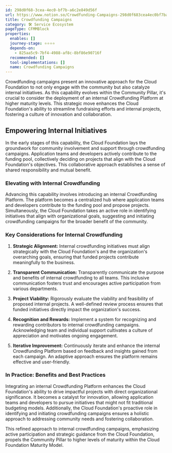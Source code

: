 ```yaml
---
id: 298d0f68-3cea-4ec0-bf7b-a6c2e849d56f
url: https://www.notion.so/Crowdfunding-Campaigns-298d0f683cea4ec0bf7ba6c2e849d56f
title: Crowdfunding Campaigns
category: 🛠 Service Ecosystem
pageType: CFMMBlock
properties:
  enables: []
  journey-stage: ⭐️⭐️⭐️⭐️
  depends-on:
    - 825aa5c9-7bf4-4988-af8c-8bf86e90716f
  recommended: []
  tool-implementations: []
  name: Crowdfunding Campaigns
---
```


Crowdfunding campaigns present an innovative approach for the Cloud Foundation to not only engage with the community but also catalyze internal initiatives. As this capability evolves within the Community Pillar, it's crucial to consider the deployment of an internal Crowdfunding Platform at higher maturity levels. This strategic move enhances the Cloud Foundation's ability to streamline fundraising efforts and internal projects, fostering a culture of innovation and collaboration.

## **Empowering Internal Initiatives**

In the early stages of this capability, the Cloud Foundation lays the groundwork for community involvement and support through crowdfunding campaigns. Application teams and developers actively contribute to the funding pool, collectively deciding on projects that align with the Cloud Foundation's objectives. This collaborative approach establishes a sense of shared responsibility and mutual benefit.

### **Elevating with Internal Crowdfunding**

Advancing this capability involves introducing an internal Crowdfunding Platform. The platform becomes a centralized hub where application teams and developers contribute to the funding pool and propose projects. Simultaneously, the Cloud Foundation takes an active role in identifying initiatives that align with organizational goals, suggesting and initiating crowdfunding campaigns for the broader benefit of the community.

### **Key Considerations for Internal Crowdfunding**

1. **Strategic Alignment:** Internal crowdfunding initiatives must align strategically with the Cloud Foundation's and the organization's overarching goals, ensuring that funded projects contribute meaningfully to the business.

1. **Transparent Communication:** Transparently communicate the purpose and benefits of internal crowdfunding to all teams. This inclusive communication fosters trust and encourages active participation from various departments.

1. **Project Viability:** Rigorously evaluate the viability and feasibility of proposed internal projects. A well-defined review process ensures that funded initiatives directly impact the organization's success.

1. **Recognition and Rewards:** Implement a system for recognizing and rewarding contributors to internal crowdfunding campaigns. Acknowledging team and individual support cultivates a culture of appreciation and motivates ongoing engagement.

1. **Iterative Improvement:** Continuously iterate and enhance the internal Crowdfunding Platform based on feedback and insights gained from each campaign. An adaptive approach ensures the platform remains effective and user-friendly.

### **In Practice: Benefits and Best Practices**

Integrating an internal Crowdfunding Platform enhances the Cloud Foundation's ability to drive impactful projects with direct organizational significance. It becomes a catalyst for innovation, allowing application teams and developers to pursue initiatives that might not fit traditional budgeting models. Additionally, the Cloud Foundation's proactive role in identifying and initiating crowdfunding campaigns ensures a holistic approach to addressing community needs and fostering collaboration.

This refined approach to internal crowdfunding campaigns, emphasizing active participation and strategic guidance from the Cloud Foundation, propels the Community Pillar to higher levels of maturity within the Cloud Foundation Maturity Model.